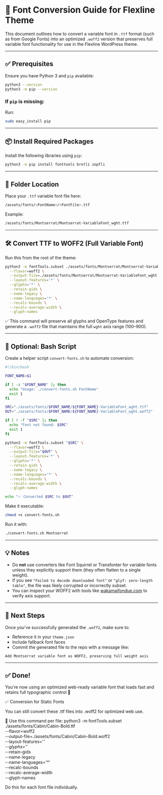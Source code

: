 # 🧩 Font Conversion Guide for Flexline Theme

This document outlines how to convert a variable font in `.ttf` format (such as from Google Fonts) into an optimized `.woff2` version that preserves full variable font functionality for use in the Flexline WordPress theme.

---

## ✅ Prerequisites

Ensure you have Python 3 and `pip` available:

```bash
python3 --version
python3 -m pip --version
```

### If `pip` is missing:

Run:

```bash
sudo easy_install pip
```

---

## 📦 Install Required Packages

Install the following libraries using `pip`:

```bash
python3 -m pip install fonttools brotli zopfli
```

---

## 📁 Folder Location

Place your `.ttf` variable font file here:

```bash
/assets/fonts/<FontName>/<FontFile>.ttf
```

Example:

```bash
/assets/fonts/Montserrat/Montserrat-VariableFont_wght.ttf
```

---

## 🛠️ Convert TTF to WOFF2 (Full Variable Font)

Run this from the root of the theme:

```bash
python3 -m fontTools.subset ./assets/fonts/Montserrat/Montserrat-VariableFont_wght.ttf \
  --flavor=woff2 \
  --output-file=./assets/fonts/Montserrat/Montserrat-VariableFont_wght.woff2 \
  --layout-features='*' \
  --glyphs='*' \
  --retain-gids \
  --name-legacy \
  --name-languages='*' \
  --recalc-bounds \
  --recalc-average-width \
  --glyph-names
```

✅ This command will preserve all glyphs and OpenType features and generate a `.woff2` file that maintains the full `wght` axis range (100–900).

---

## 🔁 Optional: Bash Script

Create a helper script `convert-fonts.sh` to automate conversion:

```bash
#!/bin/bash

FONT_NAME=$1

if [ -z "$FONT_NAME" ]; then
  echo "Usage: ./convert-fonts.sh FontName"
  exit 1
fi

SRC="./assets/fonts/$FONT_NAME/${FONT_NAME}-VariableFont_wght.ttf"
OUT="./assets/fonts/$FONT_NAME/${FONT_NAME}-VariableFont_wght.woff2"

if [ ! -f "$SRC" ]; then
  echo "Font not found: $SRC"
  exit 1
fi

python3 -m fontTools.subset "$SRC" \
  --flavor=woff2 \
  --output-file="$OUT" \
  --layout-features='*' \
  --glyphs='*' \
  --retain-gids \
  --name-legacy \
  --name-languages='*' \
  --recalc-bounds \
  --recalc-average-width \
  --glyph-names

echo "✅ Converted $SRC to $OUT"
```

Make it executable:

```bash
chmod +x convert-fonts.sh
```

Run it with:

```bash
./convert-fonts.sh Montserrat
```

---

## 💡 Notes

* Do **not** use converters like Font Squirrel or Transfonter for variable fonts unless they explicitly support them (they often flatten to a single weight).
* If you see `"Failed to decode downloaded font"` or `"glyf: zero-length table"`, the file was likely corrupted or incorrectly subset.
* You can inspect your WOFF2 with tools like [wakamaifondue.com](https://wakamaifondue.com/) to verify axis support.

---

## 📄 Next Steps

Once you've successfully generated the `.woff2`, make sure to:

* Reference it in your `theme.json`
* Include fallback font faces
* Commit the generated file to the repo with a message like:

```text
Add Montserrat variable font as WOFF2, preserving full weight axis
```

---

## ✅ Done!

You're now using an optimized web-ready variable font that loads fast and retains full typographic control 🎉




✅ Conversion for Static Fonts

You can still convert these .ttf files into .woff2 for optimized web use.

🔁 Use this command per file:
python3 -m fontTools.subset ./assets/fonts/Cabin/Cabin-Bold.ttf \
  --flavor=woff2 \
  --output-file=./assets/fonts/Cabin/Cabin-Bold.woff2 \
  --layout-features='*' \
  --glyphs='*' \
  --retain-gids \
  --name-legacy \
  --name-languages='*' \
  --recalc-bounds \
  --recalc-average-width \
  --glyph-names


Do this for each font file individually.
